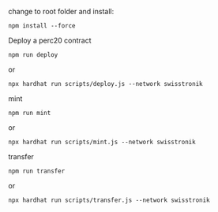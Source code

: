 change to root folder and install:
```shell
npm install --force
```
Deploy a perc20 contract

```shell
npm run deploy
```

or
```shell
npx hardhat run scripts/deploy.js --network swisstronik
```

mint 
```shell
npm run mint
```
or

```shell
npx hardhat run scripts/mint.js --network swisstronik
```

transfer 
```shell
npm run transfer
```
or

```shell
npx hardhat run scripts/transfer.js --network swisstronik
```